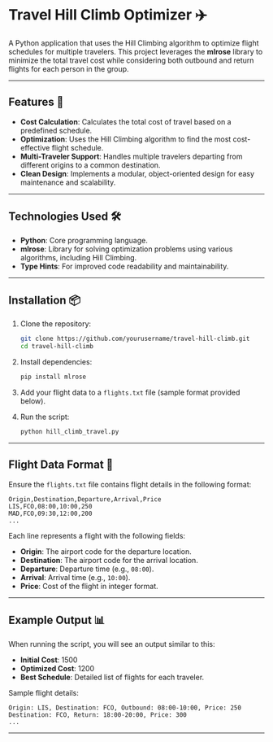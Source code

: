 # Travel Hill Climb Optimizer ✈️

A Python application that uses the Hill Climbing algorithm to optimize flight schedules for multiple travelers. This project leverages the **mlrose** library to minimize the total travel cost while considering both outbound and return flights for each person in the group.

---

## Features 🌟
- **Cost Calculation**: Calculates the total cost of travel based on a predefined schedule.
- **Optimization**: Uses the Hill Climbing algorithm to find the most cost-effective flight schedule.
- **Multi-Traveler Support**: Handles multiple travelers departing from different origins to a common destination.
- **Clean Design**: Implements a modular, object-oriented design for easy maintenance and scalability.

---

## Technologies Used 🛠️
- **Python**: Core programming language.
- **mlrose**: Library for solving optimization problems using various algorithms, including Hill Climbing.
- **Type Hints**: For improved code readability and maintainability.

---

## Installation 📦

1. Clone the repository:
   ```bash
   git clone https://github.com/yourusername/travel-hill-climb.git
   cd travel-hill-climb
   ```

2. Install dependencies:
   ```bash
   pip install mlrose
   ```

3. Add your flight data to a `flights.txt` file (sample format provided below).

4. Run the script:
   ```bash
   python hill_climb_travel.py
   ```

---

## Flight Data Format 🔄
Ensure the `flights.txt` file contains flight details in the following format:
```
Origin,Destination,Departure,Arrival,Price
LIS,FCO,08:00,10:00,250
MAD,FCO,09:30,12:00,200
...
```
Each line represents a flight with the following fields:
- **Origin**: The airport code for the departure location.
- **Destination**: The airport code for the arrival location.
- **Departure**: Departure time (e.g., `08:00`).
- **Arrival**: Arrival time (e.g., `10:00`).
- **Price**: Cost of the flight in integer format.

---

## Example Output 📊

When running the script, you will see an output similar to this:

- **Initial Cost**: 1500
- **Optimized Cost**: 1200
- **Best Schedule**: Detailed list of flights for each traveler.

Sample flight details:
```
Origin: LIS, Destination: FCO, Outbound: 08:00-10:00, Price: 250
Destination: FCO, Return: 18:00-20:00, Price: 300
...
```

---
